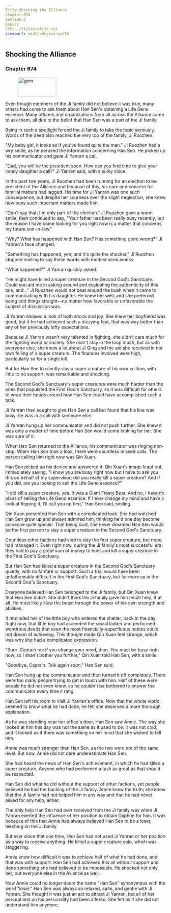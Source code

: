 ```yaml
---
Title:Shocking the Alliance 
Chapter:674 
Section:2 
Book:2 
CSS:../Styles/style.css 
viewport: width=device-width
---
```

  
## Shocking the Alliance
### Chapter 674
  
<figure>
	<img src="../Images/gem.gif" alt="gem" id="gem" width="120" height="60" />
</figure>
  

  
Even though members of the Ji family did not believe it was true, many others had come to ask them about Han Sen's obtaining a Life Geno essence. Many officers and organizations from all across the Alliance came to ask them, all due to the belief that Han Sen was a part of the Ji family.

Being in such a spotlight forced the Ji family to take the topic seriously. Words of the deed also reached the very top of the family, Ji Ruozhen.

"My baby girl, it looks as if you've found quite the man." Ji Ruozhen had a wry smile, as he perused the information concerning Han Sen. He picked up his communicator and gave Ji Yanran a call.

"Dad, you will be the president soon. How can you find time to give your lonely daughter a call?" Ji Yanran said, with a sulky voice.

In the past two years, Ji Ruozhen had been running for an election to be president of the Alliance and because of this, his care and concern for familial matters had lagged. His time for Ji Yanran was one such consequence, but despite her sourness over the slight neglection, she knew how busy such important matters made him.

"Don't say that; I'm only part of the election." Ji Ruozhen gave a warm smile, then continued to say, "Your father has been really busy recently, but the reason I have come looking for you right now is a matter that concerns my future son-in-law."

"Why? What has happened with Han Sen? Has something gone wrong?" Ji Yanran's face changed.

"Something has happened, yes; and it's quite the shocker," Ji Ruozhen stopped smiling to say these words with modest seriousness.

"What happened?" Ji Yanran quickly asked.

"He might have killed a super creature in the Second God's Sanctuary. Could you aid me in asking around and evaluating the authenticity of this tale, and..." Ji Ruozhen would not beat around the bush when it came to communicating with his daughter. He knew her well, and she preferred being told things straight—no matter how favorable or unfavorable the subject of discussion was.

Ji Yanran showed a look of both shock and joy. She knew her boyfriend was good, but if he had achieved such a dizzying feat, that was way better than any of her previously lofty expectations.

Because Ji Yanran wasn't very talented in fighting, she didn't care much for the fighting world or society. She didn't stay in the loop much, but as with everyone else, she knew a lot about Ji Qing and the aid she received in her own felling of a super creature. The finances involved were high, particularly so for a single kill.

But for Han Sen to silently slay a super creature of his own volition, with little to no support, was remarkable and shocking.

The Second God's Sanctuary's super creatures were much harder than the ones that populated the First God's Sanctuary, so it was difficult for others to wrap their heads around how Han Sen could have accomplished such a task.

Ji Yanran then sought to give Han Sen a call but found that his line was busy; he was in a call with someone else.

Ji Yanran hung up her communicator and did not push further. She knew it was only a matter of time before Han Sen would come looking for her. She was sure of it.

When Han Sen returned to the Alliance, his communicator was ringing non-stop. When Han Sen took a look, there were countless missed calls. The person calling him right now was Qin Xuan.

Han Sen picked up his device and answered it. Qin Xuan's image leapt out, immediately saying, "I know you are busy right now but I have to ask you this on behalf of my supervisor; did you really kill a super creature? And if you did, are you looking to sell the Life Geno essence?"

"I did kill a super creature, yes. It was a Giant Frosty Bear. And no, I have no plans of selling the Life Geno essence. If I ever change my mind and have a look at flipping it, I'll call you up first," Han Sen said, smiling.

Qin Xuan presented Han Sen with a complicated look. She had watched Han Sen grow up and always admired him, thinking he'd one day become someone quite special. That being said, she never dreamed Han Sen would be the first person to slay a super creature in the Second God's Sanctuary.

Countless other factions had vied to slay the first super creature, but none had managed it. Even right now, during the Ji family's most successful era, they had to pay a great sum of money to hunt and kill a super creature in the First God's Sanctuary.

But Han Sen had killed a super creature in the Second God's Sanctuary quietly, with no fanfare or support. Such a trial would have been unfathomably difficult in the First God's Sanctuary, but far more so in the Second God's Sanctuary.

Everyone believed Han Sen belonged to the Ji family, but Qin Xuan knew that Han Sen didn't. She didn't think the Ji family gave him much help, if at all. He most likely slew the beast through the power of his own strength and abilities.

It reminded her of the little boy who entered the shelter, back in the day. Right now, that little boy had ascended the social ladder and performed wondrous deeds that even the most financially-superfluous nobles could not dream of achieving. This thought made Qin Xuan feel strange, which was why she had a complicated expression.

"Sure. Contact me if you change your mind, then. You must be busy right now, so I shan't bother you further," Qin Xuan told Han Sen, with a smile.

"Goodbye, Captain. Talk again soon," Han Sen said.

Han Sen hung up the communicator and then turned it off completely. There were too many people trying to get in touch with him. Half of these were people he did not even know, so he couldn't be bothered to answer the communicator every time it rang.

Han Sen left his room to visit Ji Yanran's office. Now that the whole world seemed to know what he had done, he felt she deserved a more thorough explanation.

As he was standing near her office's door, Han Sen saw Annie. The way she looked at him this day was not the same as it used to be; it was not cold, and it looked as if there was something on her mind that she wished to tell him.

Annie was much stronger than Han Sen, as the two were not of the same level. But now, Annie did not dare underestimate Han Sen.

She had heard the news of Han Sen's achievement, in which he had killed a super creature. Anyone who had performed a task as great as that should be respected.

Han Sen did what he did without the support of other factions, yet people believed he had the backing of the Ji family. Annie knew the truth; she knew that the Ji family had not helped him in any way and that he had never asked for any help, either.

The only help Han Sen had ever received from the Ji family was when Ji Yanran exerted the influence of her position to obtain Daphne for him. It was because of this that Annie had always believed Han Sen to be a loser, leeching on the Ji family.

But ever since that one time, Han Sen had not used Ji Yanran or her position as a way to receive anything. He killed a super creature solo, which was staggering.

Annie knew how difficult it was to achieve half of what he had done, and that was with support. Han Sen had achieved this all without support and done something she had believed to be impossible. He shocked not only her, but everyone else in the Alliance as well.

Now Annie could no longer deem the name "Han Sen" synonymous with the word "loser." Han Sen was always so relaxed, calm, and gentle with Ji Yanran. She thought it was just an act to attract Ji Yanran, but all of her perceptions on his personality had been altered. She felt as if she did not understand him anymore.